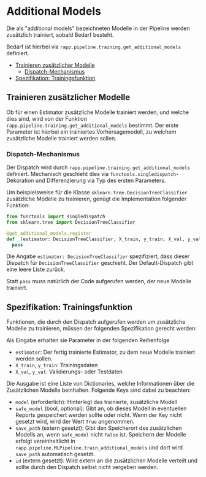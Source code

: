# Additional Models

Die als "additional models" bezeichneten Modelle in der Pipeline werden
zusätzlich trainiert, sobald Bedarf besteht.

Bedarf ist hierbei via
`rapp.pipeline.training.get_additional_models` definiert.

<!-- TOC -->

* [Trainieren zusätzlicher Modelle](#trainieren-zus%C3%A4tzlicher-modelle)
  * [Dispatch-Mechanismus](#dispatch-mechanismus)
* [Spezifikation: Trainingsfunktion](#spezifikation-trainingsfunktion)

<!-- /TOC -->

## Trainieren zusätzlicher Modelle

Ob für einen Estimator zusätzliche Modelle trainiert werden,
und welche dies sind,
wird von der Funktion
`rapp.pipeline.training.get_additional_models` bestimmt.
Der erste Parameter ist hierbei ein trainiertes Vorhersagemodell,
zu welchem zusätzliche Modelle trainiert werden sollen.

### Dispatch-Mechanismus

Der Dispatch wird durch `rapp.pipeline.training.get_additional_models`
definiert.
Mechanisch geschieht dies via `functools.singledispatch`-Dekoration
und Differenzierung via Typ des ersten Parameters.

Um beispielsweise für die Klasse `sklearn.tree.DecisionTreeClassifier`
zusätzliche Modelle zu trainieren,
genügt die Implementation folgender Funktion:

```python
from functools import singledispatch
from sklearn.tree import DecisionTreeClassifier

@get_additional_models.register
def _(estimator: DecisionTreeClassifier, X_train, y_train, X_val, y_val):
  pass
```

Die Angabe `estimator: DecisionTreeClassifier` spezifiziert,
dass dieser Dispatch für `DecisionTreeClassifier` geschieht.
Der Default-Dispatch gibt eine leere Liste zurück.

Statt `pass` muss natürlich der Code aufgerufen werden, der neue Modelle
trainiert.

## Spezifikation: Trainingsfunktion

Funktionen, die durch den Dispatch aufgerufen werden um zusätzliche Modelle
zu trainieren, müssen der folgenden Spezifikation gerecht werden:

Als Eingabe erhalten sie Parameter in der folgenden Reihenfolge

* `estimator`: Der fertig trainierte Estimator, zu dem neue Modelle trainiert
  werden sollen.
* `X_train`, `y_train`: Trainingsdaten
* `X_val`, `y_val`: Validierungs- oder Testdaten

Die Ausgabe ist eine Liste von Dictionaries, welche Informationen über
die Zusätzlichen Modelle beinhalten.
Folgende Keys sind dabei zu beachten:

* `model` (erforderlich):
  Hinterlegt das trainierte, zusätzliche Modell
* `safe_model` (bool, optional):
  Gibt an, ob dieses Modell in eventuellen Reports gespeichert werden sollte
  oder nicht.
  Wenn der Key nicht gesetzt wird, wird der Wert `True` angenommen.
* `save_path` (extern gesetzt):
  Gibt den Speicherort des zusätzlichen Modells an, wenn `safe_model` nicht
  `False` ist. Speichern der Modelle erfolgt vereinheitlicht in
  `rapp.pipeline.MLPipeline.train_additional_models` und dort wird `save_path`
  automatisch gesetzt.
* `id` (extern gesetzt):
  Wird extern an die zusätzlichen Modelle verteilt und sollte
  durch den Dispatch selbst nicht vergeben werden.
